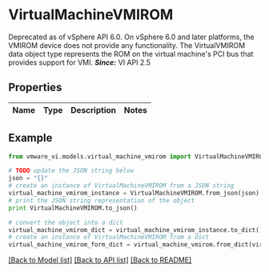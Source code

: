 # VirtualMachineVMIROM

Deprecated as of vSphere API 6.0. On vSphere 6.0 and later platforms, the VMIROM device does not provide any functionality.  The VirtualVMIROM data object type represents the ROM on the virtual machine's PCI bus that provides support for VMI.  ***Since:*** VI API 2.5 

## Properties
Name | Type | Description | Notes
------------ | ------------- | ------------- | -------------

## Example

```python
from vmware_vi.models.virtual_machine_vmirom import VirtualMachineVMIROM

# TODO update the JSON string below
json = "{}"
# create an instance of VirtualMachineVMIROM from a JSON string
virtual_machine_vmirom_instance = VirtualMachineVMIROM.from_json(json)
# print the JSON string representation of the object
print VirtualMachineVMIROM.to_json()

# convert the object into a dict
virtual_machine_vmirom_dict = virtual_machine_vmirom_instance.to_dict()
# create an instance of VirtualMachineVMIROM from a dict
virtual_machine_vmirom_form_dict = virtual_machine_vmirom.from_dict(virtual_machine_vmirom_dict)
```
[[Back to Model list]](../README.md#documentation-for-models) [[Back to API list]](../README.md#documentation-for-api-endpoints) [[Back to README]](../README.md)


